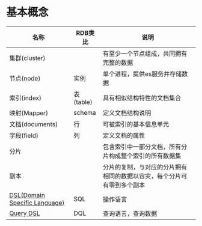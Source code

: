 # 基本概念

| 名称 | RDB类比 | 说明 |
|---|---|---|
| 集群(cluster) | | 有至少一个节点组成，共同拥有完整的数据 |
| 节点(node) | 实例 | 单个进程，提供es服务并存储数据 |
| 索引(index) | 表(table) | 具有相似结构特性的文档集合 |
| 映射(Mapper) | schema | 定义文档结构说明 |
| 文档(documents) | 行 | 可被索引的基本信息单元 |
| 字段(field) | 列 | 定义文档的属性 |
| 分片 | | 包含索引中一部分文档，所有分片构成整个索引的所有数据集 |
| 副本 | | 分片的复制，与对应的分片拥有相同的数据以容灾，每个分片可有零到多个副本 |
| [DSL(Domain Specific Language)](DSL.md) | SQL | 操作语言 | 
| [Query DSL](DSL.md) | DQL | 查询语言，查询数据 | 
